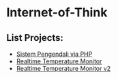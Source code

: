 # Internet-of-Think

## List Projects: 
* [Sistem Pengendali via PHP](https://github.com/ulilalkhaq4/Internet-of-Think/tree/Sistem-Pengendali-PHP)
* [Realtime Temperature Monitor](https://github.com/ulilalkhaq4/Internet-of-Think/tree/realtime_temp)
* [Realtime Temperature Monitor v2](https://github.com/ulilalkhaq4/Internet-of-Think/tree/reltime-temp-v2)
